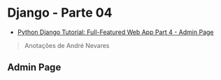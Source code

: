 # Django - Parte 04

- [Python Django Tutorial: Full-Featured Web App Part 4 - Admin Page](https://youtu.be/1PkNiYlkkjo)
> Anotações de André Nevares
## Admin Page



